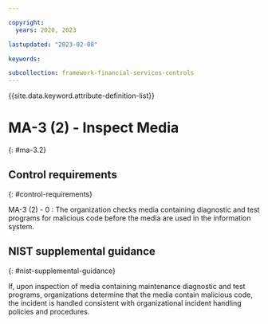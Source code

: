 ```yaml
---

copyright:
  years: 2020, 2023

lastupdated: "2023-02-08"

keywords:

subcollection: framework-financial-services-controls
---
```


{{site.data.keyword.attribute-definition-list}}

               
# MA-3 (2) - Inspect Media
{: #ma-3.2}

## Control requirements
{: #control-requirements}

MA-3 (2) - 0
    : The organization checks media containing diagnostic and test programs for malicious code before the media are used in the information system.

## NIST supplemental guidance
{: #nist-supplemental-guidance}

If, upon inspection of media containing maintenance diagnostic and test programs, organizations determine that the media contain malicious code, the incident is handled consistent with organizational incident handling policies and procedures.





